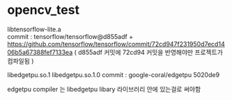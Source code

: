 # opencv_test

libtensorflow-lite.a   
commit :  tensorflow/tensorflow@d855adf   +   https://github.com/tensorflow/tensorflow/commit/72cd947f231950d7ecd1406b5a67388fef7133ea  ( d855adf 커밋에 72cd94 커밋을 반영해야만 프로젝트가 컴파일됨 )


libedgetpu.so.1
libedgetpu.so.1.0
commit :  google-coral/edgetpu 5020de9

edgetpu compiler 는 libedgetpu libary 라이브러리 안에 있는걸로 써야함

